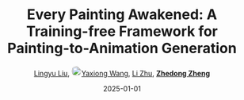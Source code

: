 ---
title: "Every Painting Awakened: A Training-free Framework for Painting-to-Animation Generation"
collection: publications
permalink: /publication/Every-Pa2025
date: 2025-01-01
doi: 
oral: 
keywords: painting animation generation, painting animation, painting awakened training, 
venue: 'arXiv preprint arXiv:2503.23736'
blog: 'https://mp.weixin.qq.com/s/6bgrQK3kD16Q8U1a6S52hA'
code: 'https://painting-animation.github.io/animation/'
author: '<a href="https://zdzheng.xyz/authors/Lingyu-Liu" class="author">Lingyu Liu</a>, <a href="https://zdzheng.xyz/authors/Yaxiong-Wang" class="author"> <img src= "https://zdzheng.xyz/coauthors/yaxiong-wang.jpeg" alt="yaxiong-wang" style="border-radius: 50%; height:20px; width:20px">Yaxiong Wang</a>, <a href="https://zdzheng.xyz/authors/Li-Zhu" class="author">Li Zhu</a>, <strong><a href="https://zdzheng.xyz/authors/Zhedong-Zheng" class="author">Zhedong Zheng</a></strong>'
sqlauthor: '{"@type": "Person","name": "Lingyu Liu"}, {"@type": "Person","name": "Yaxiong Wang"}, {"@type": "Person","name": "Li Zhu"}, {"@type": "Person","name": "Zhedong Zheng"}'
citation: ' Lingyu Liu,  Yaxiong Wang,  Li Zhu,  Zhedong Zheng, &quot;Every Painting Awakened: A Training-free Framework for Painting-to-Animation Generation.&quot; arXiv preprint arXiv:2503.23736, 2025.'
pub_year: '2025'
bib: >
    @article{liu2025every,<br>author = "Liu, Lingyu and Wang, Yaxiong and Zhu, Li and Zheng, Zhedong",<br>title = "Every Painting Awakened: A Training-free Framework for Painting-to-Animation Generation",<br>journal = "arXiv preprint arXiv:2503.23736",<br>code = "https://painting-animation.github.io/animation/",<br>blog = "https://mp.weixin.qq.com/s/6bgrQK3kD16Q8U1a6S52hA",<br>year = "2025"
    }

---